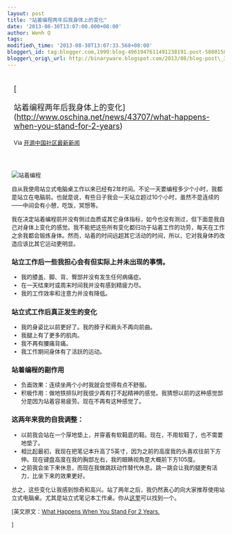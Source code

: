 ```yaml
--- 
layout: post 
title: "站着编程两年后我身体上的变化" 
date: '2013-08-30T13:07:00.000+08:00' 
author: Wenh Q
tags:
modified\_time: '2013-08-30T13:07:33.568+08:00' 
blogger\_id: tag:blogger.com,1999:blog-4961947611491238191.post-5080150644394457919
blogger\_orig\_url: http://binaryware.blogspot.com/2013/08/blog-post\_30.html
---
```

<div style="margin: 10px; padding: 5px;">

<div style="font-size: 18px;">

[

站着编程两年后我身体上的变化](http://www.oschina.net/news/43707/what-happens-when-you-stand-for-2-years)

</div>

<div style="font-size: 13px;">

Via [开源中国社区最新新闻](http://www.oschina.net/?from=rss)

</div>

</div>

<div style="font-size: 13px; padding: 15px 0 10px 10px;">

![站着编程](http://static.oschina.net/uploads/img/201308/30063606_njgl.jpg)

自从我使用站立式电脑桌工作以来已经有2年时间。不论一天要编程多少个小时，我都是站立在电脑前。也就是说，有些日子我会一天站立超过10个小时，虽然不是连续的——中间会有小憩，吃饭，冥想等。

我在决定站着编程前并没有侧过血质或其它身体指标，如今也没有测过，但下面是我自己对身体上变化的感觉。我不能把这些所有变化都归功于站着工作的功劳，每天在工作之余我都会锻炼身体。然而，站着的时间远超其它活动的时间，所以，它对我身体的改造应该比其它运动更明显。

### 站立工作后一些我担心会有但实际上并未出现的事情。

-   我的膝盖、脚、背、臀部并没有发生任何病痛症。
-   在一天结束时或周末时间我并没有感到精疲力尽。
-   我的工作效率和注意力并没有降低。

### 站立式工作后真正发生的变化

-   我的身姿比以前更好了。我的脖子和肩头不再向前曲。
-   我腿上有了更多的肌肉。
-   我不再有腰痛背痛。
-   我工作期间身体有了活跃的运动。

### 站着编程的副作用

-   负面效果：连续坐两个小时我就会觉得有点不舒服。
-   积极作用：做地铁排队时我很少再有打不起精神的感觉。我猜想以前的这种感觉部分是因为站着容易疲劳。现在不再有这种感觉了。

### 这两年来我的自我调整：

-   以前我会站在一个厚地垫上，并穿着有软鞋底的鞋。现在，不用软鞋了，也不需要地垫了。
-   相比起最初，我现在把笔记本升高了5英寸，因为之前的高度我的头喜欢往前下方伸。现在键盘高度在我的胸部左右，我的眼睛视角是大概前下方105度。
-   之前我会坐下来休息，而现在我做跳跃动作替代休息。跳一跳会让我的腿更有活力，比坐下来的效果更好。

总之，这些变化让我感到惊奇和高兴。站了两年之后，我仍然衷心的向大家推荐使用站立式电脑桌。尤其是站立式笔记本工作桌。你从[这里](http://t.cn/z8UoqEc)可以找到一个。


[英文原文：[What Happens When You Stand For 2
Years.](http://arshadchowdhury.com/1485-what-happens-when-you-stand-for-2-years/)

]

</div>
